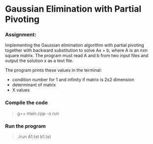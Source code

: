 # Gaussian Elimination with Partial Pivoting


### Assignment: 
Implementing the Gaussian elimination algorithm with partial 
pivoting together with backward substitution to solve Ax = b, where A is an nxn square matrix.
The program must read A and b from two input files and output the solution x as a text file.


The program prints these values in the terminal:

- condition number for 1 and infinity if matrix is 2x2 dimension
- determinant of matrix
- X values

### Compile the code

> g++ main.cpp -o run

###  Run the program

> ./run A1.txt b1.txt

